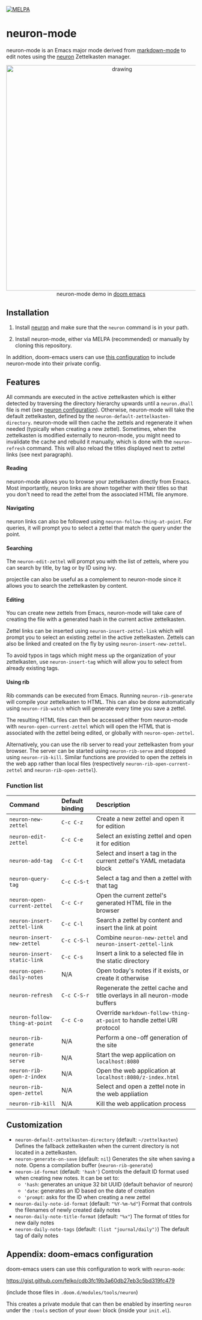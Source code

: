 [![MELPA](https://melpa.org/packages/neuron-mode-badge.svg)](https://melpa.org/#/neuron-mode)

# neuron-mode

neuron-mode is an Emacs major mode derived from [markdown-mode](https://jblevins.org/projects/markdown-mode/)
to edit notes using the [neuron](https://neuron.zettel.page/) Zettelkasten
manager.

<p align="center"><a href="https://asciinema.org/a/329911"><img src="https://asciinema.org/a/329911.svg" alt="drawing" width="600"/></a></br>neuron-mode demo in <a href="https://github.com/hlissner/doom-emacs">doom emacs</a></p>

## Installation

1. Install [neuron](https://neuron.zettel.page/2011501.html) and
   make sure that the `neuron` command is in your path.

2. Install neuron-mode, either via MELPA (recommended) or
   manually by cloning this repository.

In addition, doom-emacs users can use [this configuration](#appendix-doom-emacs-configuration)
to include neuron-mode into their private config.

## Features

All commands are executed in the active zettelkasten which is either detected
by traversing the directory hierarchy upwards until a `neuron.dhall` file
is met (see [neuron configuration](https://neuron.zettel.page/2011701.html)).
Otherwise, neuron-mode will take the default zettelkasten, defined by the
`neuron-default-zettelkasten-directory`. neuron-mode will then cache the zettels
and regenerate it when needed (typically when creating a new zettel). Sometimes,
when the zettelkasten is modified externally to neuron-mode, you might need to
invalidate the cache and rebuild it manually, which is done with the
`neuron-refresh` command. This will also reload the titles displayed
next to zettel links (see next paragraph).

#### Reading

neuron-mode allows you to browse your zettelkasten directly from Emacs.
Most importantly, neuron links are shown together with their titles so that
you don't need to read the zettel from the associated HTML file anymore.

#### Navigating

neuron links can also be followed using `neuron-follow-thing-at-point`.
For queries, it will prompt you to select a zettel that match the query
under the point.

#### Searching

The `neuron-edit-zettel` will prompt you with the list of zettels, where
you can search by title, by tag or by ID using ivy.

projectile can also be useful as a complement to neuron-mode since it allows
you to search the zettelkasten by content.

#### Editing

You can create new zettels from Emacs, neuron-mode will take care of creating
the file with a generated hash in the current active zettelkasten.

Zettel links can be inserted using `neuron-insert-zettel-link` which will
prompt you to select an existing zettel in the active zettelkasten. Zettels can
also be linked and created on the fly by using `neuron-insert-new-zettel`.

To avoid typos in tags which might mess up the organization of your
zettelkasten, use `neuron-insert-tag` which will allow you to select from
already existing tags.

#### Using rib

Rib commands can be executed from Emacs. Running `neuron-rib-generate` will
compile your zettelkasten to HTML. This can also be done automatically using
`neuron-rib-watch` which will generate every time you save a zettel.

The resulting HTML files can then be accessed either from neuron-mode with
`neuron-open-current-zettel` which will open the HTML that is associated with
the zettel being edited, or globally with `neuron-open-zettel`.

Alternatively, you can use the rib server to read your zettelkasten from your
browser. The server can be started using `neuron-rib-serve` and stopped using
`neuron-rib-kill`. Similar functions are provided to open the zettels in
the web app rather than local files (respectively
`neuron-rib-open-current-zettel` and `neuron-rib-open-zettel`).

### Function list

| Command                        | Default binding | Description                                                               |
| :----------------------------- | :-------------- | :------------------------------------------------------------------------ |
| `neuron-new-zettel`            | `C-c C-z`       | Create a new zettel and open it for edition                               |
| `neuron-edit-zettel`           | `C-c C-e`       | Select an existing zettel and open it for edition                         |
| `neuron-add-tag`               | `C-c C-t`       | Select and insert a tag in the current zettel's YAML metadata block       |
| `neuron-query-tag`             | `C-c C-S-t`     | Select a tag and then a zettel with that tag                              |
| `neuron-open-current-zettel`   | `C-c C-r`       | Open the current zettel's generated HTML file in the browser              |
| `neuron-insert-zettel-link`    | `C-c C-l`       | Search a zettel by content and insert the link at point                   |
| `neuron-insert-new-zettel`     | `C-c C-S-l`     | Combine `neuron-new-zettel` and `neuron-insert-zettel-link`               |
| `neuron-insert-static-link`    | `C-c C-s`       | Insert a link to a selected file in the static directory                  |
| `neuron-open-daily-notes`      | N/A             | Open today's notes if it exists, or create it otherwise                   |
| `neuron-refresh`               | `C-c C-S-r`     | Regenerate the zettel cache and title overlays in all neuron-mode buffers |
| `neuron-follow-thing-at-point` | `C-c C-o`       | Override `markdown-follow-thing-at-point` to handle zettel URI protocol   |
| `neuron-rib-generate`          | N/A             | Perform a one-off generation of the site                                  |
| `neuron-rib-serve`             | N/A             | Start the wep application on `localhost:8080`                             |
| `neuron-rib-open-z-index`      | N/A             | Open the web application at `localhost:8080/z-index.html`                 |
| `neuron-rib-open-zettel`       | N/A             | Select and open a zettel note in the web appliation                       |
| `neuron-rib-kill`              | N/A             | Kill the web application process                                          |

## Customization

- `neuron-default-zettelkasten-directory` (default: `~/zettelkasten`)
  Defines the fallback zettelkasten when the current directory is not located in
  a zettelkasten.
- `neuron-generate-on-save` (default: `nil`)
  Generates the site when saving a note. Opens a compilation buffer
  (`neuron-rib-generate`)
- `neuron-id-format` (default: `'hash'`)
  Controls the default ID format used when creating new notes.
  It can be set to:
  - `'hash`: generates an unique 32 bit UUID (default behavior of neuron)
  - `'date`: generates an ID based on the date of creation
  - `'prompt`: asks for the ID when creating a new zettel
- `neuron-daily-note-id-format` (default: `"%Y-%m-%d"`)
  Format that controls the filenames of newly created daily notes
- `neuron-daily-note-title-format` (default: `"%x"`)
  The format of titles for new daily notes
- `neuron-daily-note-tags` (default: `(list "journal/daily")`)
  The default tag of daily notes

## Appendix: doom-emacs configuration

doom-emacs users can use this configuration to work with `neuron-mode`:

<https://gist.github.com/felko/cdb3fc19b3a60db27eb3c5bd319fc479>

(include those files in `.doom.d/modules/tools/neuron`)

This creates a private module that can then be enabled by
inserting `neuron` under the `:tools` section of your `doom!`
block (inside your `init.el`).
